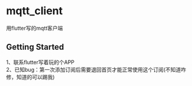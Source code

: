 # mqtt_client

用flutter写的mqtt客户端

## Getting Started
1、联系flutter写着玩的个APP
<br>
2、已知bug：第一次添加订阅后需要退回首页才能正常使用这个订阅(不知道咋修，知道的可以踢我)
